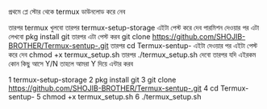 প্রথমে প্লে স্টোর থেকে termux ডাউনলোড করে নেব

তারপর termux খুলবো তারপর termux-setup-storage এইটা পেস্ট করে দেব 
পারমিশন দেওয়ার পর এটা লেখবো pkg install git
তারপর এটা পেস্ট করব     git clone https://github.com/SHOJIB-BROTHER/Termux-sentup-.git
তারপর cd Termux-sentup- এইটা দেওয়ার পর 
এইটা পেস্ট করে দেব chmod +x termux_setup.sh
তারপর ./termux_setup.sh দেবো 
তারপর যদি এইরকম কোন কিছু আসে Y/N তাহলে আমরা 
Y দিয়ে এন্টার করব



1 termux-setup-storage 
2 pkg install git
3 git clone https://github.com/SHOJIB-BROTHER/Termux-sentup-.git
4 cd Termux-sentup-
5 chmod +x termux_setup.sh
6 ./termux_setup.sh
